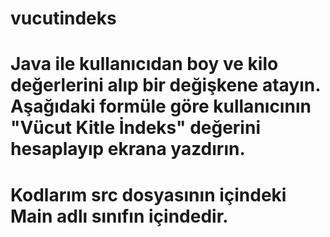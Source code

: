 # vucutindeks
# Java ile kullanıcıdan boy ve kilo değerlerini alıp bir değişkene atayın. Aşağıdaki formüle göre kullanıcının "Vücut Kitle İndeks" değerini hesaplayıp ekrana yazdırın.
# Kodlarım src dosyasının içindeki Main adlı sınıfın içindedir.
